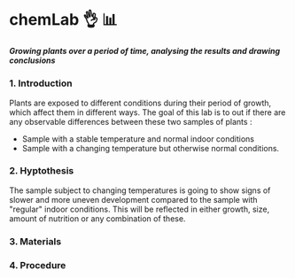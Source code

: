 # chemLab :ok_hand: :bar_chart:

##### *Growing plants over a period of time, analysing the results and drawing conclusions* 

### 1. Introduction
Plants are exposed to different conditions during their period of growth, which affect them in different ways. The goal of this lab is to out if there are any observable differences between these two samples of plants : 
 - Sample with a stable temperature and normal indoor conditions
 - Sample with a changing temperature but otherwise normal conditions.


### 2. Hyptothesis
The sample subject to changing temperatures is going to show signs of slower and more uneven development compared to the sample with "regular" indoor conditions. This will be reflected in either growth, size, amount of nutrition or any combination of these.
### 3. Materials

### 4. Procedure

